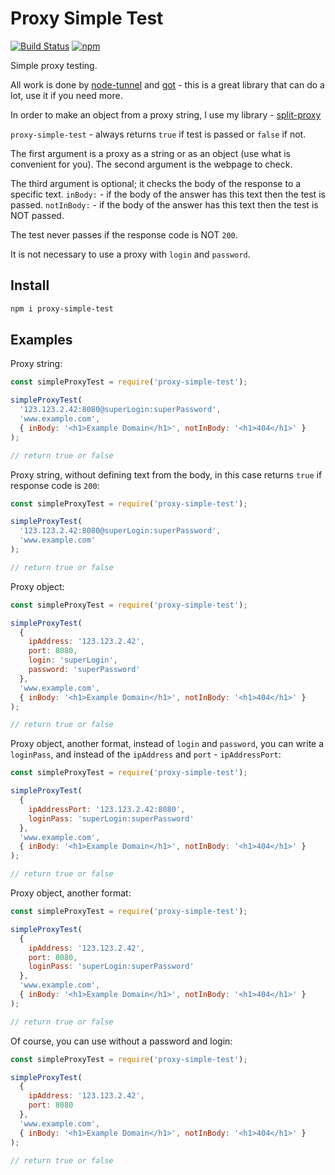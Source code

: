 # Proxy Simple Test

[![Build Status](https://travis-ci.com/Ganevru/proxy-simple-test.svg?branch=master)](https://travis-ci.com/Ganevru/proxy-simple-test)
[![npm](https://img.shields.io/npm/v/proxy-simple-test.svg?style=flat-square)](http://npm.im/proxy-simple-test)

Simple proxy testing.

All work is done by [node-tunnel](https://github.com/koichik/node-tunnel) and [got](https://github.com/sindresorhus/got) - this is a great library that can do a lot, use it if you need more.

In order to make an object from a proxy string, I use my library - [split-proxy](https://github.com/Ganevru/split-proxy)

`proxy-simple-test` - always returns `true` if test is passed or `false` if not.

The first argument is a proxy as a string or as an object (use what is convenient for you).
The second argument is the webpage to check.

The third argument is optional; it checks the body of the response to a specific text.
`inBody:` - if the body of the answer has this text then the test is passed.
`notInBody:` - if the body of the answer has this text then the test is NOT passed.

The test never passes if the response code is NOT `200`.

It is not necessary to use a proxy with `login` and `password`.

## Install

```bash
npm i proxy-simple-test
```

## Examples

Proxy string:

```js
const simpleProxyTest = require('proxy-simple-test');

simpleProxyTest(
  '123.123.2.42:8080@superLogin:superPassword',
  'www.example.com',
  { inBody: '<h1>Example Domain</h1>', notInBody: '<h1>404</h1>' }
);

// return true or false
```

Proxy string, without defining text from the body, in this case returns `true` if response code is `200`:

```js
const simpleProxyTest = require('proxy-simple-test');

simpleProxyTest(
  '123.123.2.42:8080@superLogin:superPassword',
  'www.example.com'
);

// return true or false
```

Proxy object:

```js
const simpleProxyTest = require('proxy-simple-test');

simpleProxyTest(
  {
    ipAddress: '123.123.2.42',
    port: 8080,
    login: 'superLogin',
    password: 'superPassword'
  },
  'www.example.com',
  { inBody: '<h1>Example Domain</h1>', notInBody: '<h1>404</h1>' }
);

// return true or false
```

Proxy object, another format, instead of `login` and `password`, you can write a `loginPass`, and instead of the `ipAddress` and `port` - `ipAddressPort`:

```js
const simpleProxyTest = require('proxy-simple-test');

simpleProxyTest(
  {
    ipAddressPort: '123.123.2.42:8080',
    loginPass: 'superLogin:superPassword'
  },
  'www.example.com',
  { inBody: '<h1>Example Domain</h1>', notInBody: '<h1>404</h1>' }
);

// return true or false
```

Proxy object, another format:

```js
const simpleProxyTest = require('proxy-simple-test');

simpleProxyTest(
  {
    ipAddress: '123.123.2.42',
    port: 8080,
    loginPass: 'superLogin:superPassword'
  },
  'www.example.com',
  { inBody: '<h1>Example Domain</h1>', notInBody: '<h1>404</h1>' }
);

// return true or false
```

Of course, you can use without a password and login:

```js
const simpleProxyTest = require('proxy-simple-test');

simpleProxyTest(
  {
    ipAddress: '123.123.2.42',
    port: 8080
  },
  'www.example.com',
  { inBody: '<h1>Example Domain</h1>', notInBody: '<h1>404</h1>' }
);

// return true or false
```
